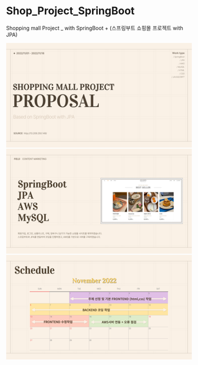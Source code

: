 # Shop_Project_SpringBoot
Shopping mall Project _ with SpringBoot + (스프링부트 쇼핑몰 프로젝트 with JPA)

<img src="proposal/001.png" alt="#">
<img src="proposal/002.png" alt="#">
<img src="proposal/004.png" alt="#">
